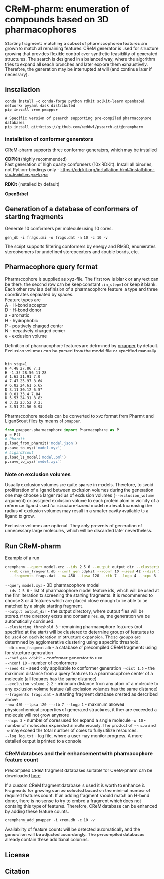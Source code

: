 # CReM-pharm: enumeration of compounds based on 3D pharmacophores

Starting fragments matching a subset of pharmacophoree features are grown to match all remaining features. CReM generator is used for structure growing that provides flexible control over synthetic feasibility of generated structures. The search is designed in a balanced way, where the algorithm tries to expand all seach branches and later explore them exhaustively. Therefore, the generation may be interrupted at will (and continue later if necessary).  

## Installation

```
conda install -c conda-forge python rdkit scikit-learn openbabel networkx pyyaml dask distributed
pip install crem pmapper

# Specific version of psearch supporting pre-compiled pharmacophore databases
pip install git+https://github.com/meddwl/psearch.git@crempharm
```
### installation of conformer generators

CReM-pharm supports three conformer generators, which may be installed

**CDPKit** (highly recommended)  
Fast generation of high quality conformers (10x RDKit). Install all binaries, not Python-bindings only - https://cdpkit.org/installation.html#installation-via-installer-package

**RDKit** (installed by default)

**OpenBabel**
 
## Generation of a database of conformers of starting fragments

Generate 10 conformers per molecule using 10 cores.

```
gen_db -i frags.smi -o frags.dat -n 10 -c 10 -v
```
The script supports filtering conformers by energy and RMSD, enumerates stereoisomers for undefined stereocenters and double bonds, etc.

## Pharmacophore query format

Pharmacophore is supplied as xyz-file. The first row is blank or any text can be there, the second row can be keep constant `bin_step=1` or keep it blank. Each other row is a definision of a pharmacophore feature: a type and three coordinates separated by spaces.  
Feature types are:  
A - H-bond acceptor  
D - H-bond donor  
a - aromatic  
H - hydrophobic  
P - positively charged center  
N - negatively charged center  
e - exclusion volume  

Definition of pharmacophore features are detrmined by [pmapper](https://github.com/DrrDom/pmapper) by default. Exclusion volumes can be parsed from the model file or specified manually.

```text

bin_step=1
H 4.48 27.86 7.1
H -1.33 28.56 11.28
A 1.63 31.91 7.0
A 7.47 25.97 8.66
A 6.82 24.61 6.65
D 3.11 30.12 6.57
D 0.01 33.4 7.84
D 5.53 24.31 8.82
e 3.32 23.52 0.21
e 3.51 22.56 0.98
```

Pharmacophore models can be converted to xyz format from Pharmit and LiganScout files by means of `pmapper`.  

```python
from pmapper.pharmacophore import Pharmacophore as P
p = P()
# Pharmit
p.load_from_pharmit('model.json')
p.save_to_xyz('model.xyz')
# LigandScout
p.load_ls_model('model.pml')
p.save_to_xyz('model.xyz')
```

### Note on exclusion volumes
Usually exclusion volumes are quite sparse in models. Therefore, to avoid proliferation of a ligand between exclusion volumes during the generation one may choose a larger radius of exclusion volumes (`--exclusion_volume` argument) or assigned exclusion volume to each protein atom in vicinity of a reference ligand used for structure-based model retrieval. Increasing the radius of exclusion volumes may result in a smaller cavity available to a ligand to grow.

Exclusion volumes are optional. They only prevents of generation of unnecessary large molecules, which will be discarded later nevertheless.

## Run CReM-pharm

Example of a run

```bash
crempharm --query model.xyz --ids 2 5 6 --output output_dir --clustering_threshold 3 \
  --db crem_fragment.db --conf_gen cdpkit --nconf 10 --seed 42 --dist 1.5 --exclusion_volume 2.2 \
  --fragments frags.dat --mw 450 --tpsa 120 --rtb 7 --logp 4 --ncpu 3 -w 10 --log log.txt
```

`--query model.xyz` - 3D pharmacophore model  
`--ids 2 5 6` - list of pharmacophore model feature ids, which will be used at the first iteration to screening the starting fragments. It is recommened to choose 3 or 4 features which are placed close enough to be able to be matched by a single starting fragment.   
`--output output_dir` - the output directory, where output files will be stored. If the directory exists and contains `res.db`, the generation will be automatically continued.  
`--clustering_threshold 3` - remaining pharmacophore features (not specified at the start) will be clustered to determine groups of featurtes to be used on each iteration of structure expansion. These groups are determined by agglomerative clustering using a specific threshold.  
`--db crem_fragment.db` - a database of precompiled CReM fragments using for structure generation  
`--conf_gen cdpkit` - conformer generator to use  
`--nconf 10` - number of conformers  
`--seed 42` - seed only applicable to conformer generation
`--dist 1.5` - the maximum distance from a query features to a pharmacophore center of a molecule (all features has the same distance)  
`--exclusion_volume 2.2` - minimum distance from any atom of a molecule to any exclusion volume feature (all exclusion volumes has the same distance)  
`--fragments frags.dat` - a starting fragment database created as described above  
`--mw 450 --tpsa 120 --rtb 7 --logp 4` - maximum allowed physicochemical properties of generated structures, it they are exceeded a molecule will not grow anymore  
`--ncpu 3` - number of cores used for expand a single molecule
`-w 10` - number of molecules expanded simultaneously. The product of `--ncpu` and `-w` may exceed the total number of cores to fully utilize resources.  
`--log log.txt` - log file, where a user may monitor progress. A more detailed output is printed to a console.  

### CReM databses and their enhancement with pharmacophore feature count

Precompiled CReM fragment databases suitable for CReM-pharm can be downloaded [here](https://qsar4u.com/pages/crem.php).  

If a custom CReM fragment database is used it is worth to enhance it. Fragments for growing can be selected based on the minimal number of required features count. If an adding fragment should match an H-bond donor, there is no sense to try to embed a fragment which does not containg this type of features. Therefore, CReM database can be enhanced by adding these feature counts.

```
crempharm_add_pmapper -i crem.db -c 10 -v
```
Availability of feature counts will be detected automatically and the generation will be adjusted accordongly. The precompiled databases already contain these additional columns. 

## License

## Citation
